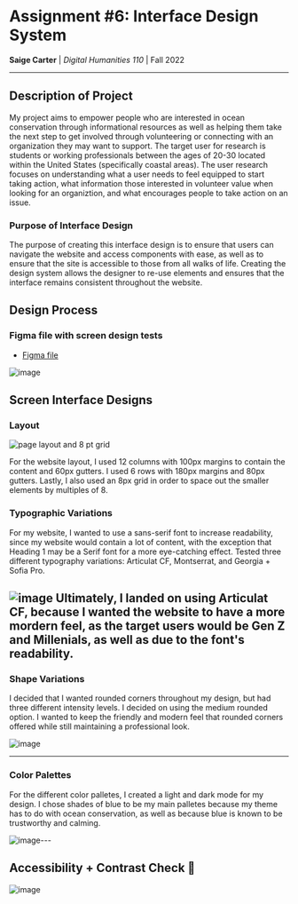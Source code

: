 # Assignment #6: Interface Design System

**Saige Carter** | *Digital Humanities 110* | Fall 2022

---

## Description of Project

My project aims to empower people who are interested in ocean conservation through informational resources as well as helping them take the next step to get involved through volunteering or connecting with an organization they may want to support. The target user for research is students or working professionals between the ages of 20-30 located within the United States (specifically coastal areas). The user research focuses on understanding what a user needs to feel equipped to start taking action, what information those interested in volunteer value when looking for an organiztion, and what encourages people to take action on an issue. 

### Purpose of Interface Design

The purpose of creating this interface design is to ensure that users can navigate the website and access components with ease, as well as to ensure that the site is accessible to those from all walks of life. Creating the design system allows the designer to re-use elements and ensures that the interface remains consistent throughout the website.


## Design Process


### Figma file with screen design tests

- [Figma file](https://www.figma.com/file/5NoGqaNDHa1VeuJeQk0gkR/DH110---assignment-6?node-id=0%3A1)

![image](https://user-images.githubusercontent.com/114601961/200874026-c77553d9-816b-47be-bf4b-d3a4cebfb48d.png)


## Screen Interface Designs 

### Layout

![page layout and 8 pt grid](https://user-images.githubusercontent.com/114601961/200874306-69bb0add-c720-472a-b537-daf66794a726.png)

For the website layout, I used 12 columns with 100px margins to contain the content and 60px gutters. I used 6 rows with 180px margins and 80px gutters. Lastly, I also used an 8px grid in order to space out the smaller elements by multiples of 8.

### Typographic Variations

For my website, I wanted to use a sans-serif font to increase readability, since my website would contain a lot of content, with the exception that Heading 1 may be a Serif font for a more eye-catching effect. Tested three different typography variations: Articulat CF, Montserrat, and Georgia + Sofia Pro.

![image](https://user-images.githubusercontent.com/114601961/200879341-d9325ec9-dbda-4538-9d41-169d27eda17b.png)
Ultimately, I landed on using Articulat CF, because I wanted the website to have a more mordern feel, as the target users would be Gen Z and Millenials, as well as due to the font's readability.
---

### Shape Variations

I decided that I wanted rounded corners throughout my design, but had three different intensity levels. I decided on using the medium rounded option. I wanted to keep the friendly and modern feel that rounded corners offered while still maintaining a professional look.

![image](https://user-images.githubusercontent.com/114601961/200877931-0fad56a6-1759-4b77-bd86-85fca54b5ebe.png)

---

### Color Palettes

For the different color palletes, I created a light and dark mode for my design. I chose shades of blue to be my main palletes because my theme has to do with ocean conservation, as well as because blue is known to be trustworthy and calming.

![image](https://user-images.githubusercontent.com/114601961/200878176-72455a66-98fd-4399-a5a5-a521821eb768.png)---

## Accessibility + Contrast Check 📐

![image](https://user-images.githubusercontent.com/114601961/200878278-fd060e94-feae-47a9-86bf-428088e1bf4d.png)

